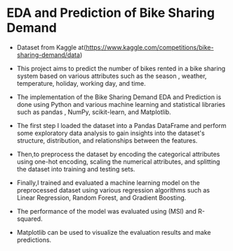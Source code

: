 # EDA and Prediction of Bike Sharing Demand 


* Dataset from Kaggle at(https://www.kaggle.com/competitions/bike-sharing-demand/data)



* This project aims to predict the number of bikes rented in a bike sharing system based on various attributes such as the season , weather, temperature, holiday, working day, and time.


* The implementation of the Bike Sharing Demand EDA and Prediction is done using Python and various machine learning and statistical libraries such as pandas , NumPy, scikit-learn, and Matplotlib.

* The first step I loaded the dataset into a Pandas DataFrame and perform some exploratory data analysis to gain insights into the dataset's structure, distribution, and relationships between the features.

* Then,to preprocess the dataset by encoding the categorical attributes using one-hot encoding, scaling the numerical attributes, and splitting the dataset into training and testing sets.

* Finally,I trained and evaluated a machine learning model on the preprocessed dataset using various regression algorithms such as Linear Regression, Random Forest, and Gradient Boosting.

* The performance of the model was evaluated using  (MSl) and R-squared.
* Matplotlib can be used to visualize the evaluation results and make predictions.



